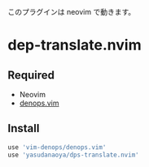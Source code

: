 このプラグインは neovim で動きます。
# dep-translate.nvim

## Required
- Neovim
- [denops.vim](https://github.com/vim-denops/denops.vim)

## Install

```lua
use 'vim-denops/denops.vim'
use 'yasudanaoya/dps-translate.nvim'
```

